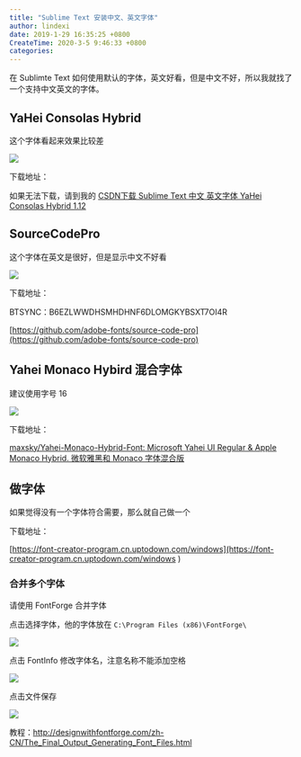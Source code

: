 ```yaml
---
title: "Sublime Text 安装中文、英文字体"
author: lindexi
date: 2019-1-29 16:35:25 +0800
CreateTime: 2020-3-5 9:46:33 +0800
categories: 
---
```


在 Sublimte Text 如何使用默认的字体，英文好看，但是中文不好，所以我就找了一个支持中文英文的字体。

<!--more-->



## YaHei Consolas Hybrid

这个字体看起来效果比较差

![](http://image.acmx.xyz/34fdad35-5dfe-a75b-2b4b-8c5e313038e2%2F201812091421.jpg)

下载地址：

如果无法下载，请到我的 [CSDN下载 Sublime Text 中文 英文字体 YaHei Consolas Hybrid 1.12](http://download.csdn.net/download/lindexi_gd/10215113 )

## SourceCodePro

这个字体在英文是很好，但是显示中文不好看

![](http://image.acmx.xyz/AwCCAwMAItoFAMV%2BBQA28wYAAQAEAK4%2BAQBmQwIAaOgJAOjZ%2F201732412392.jpg)

下载地址：

BTSYNC：B6EZLWWDHSMHDHNF6DLOMGKYBSXT7OI4R

[https://github.com/adobe-fonts/source-code-pro](https://github.com/adobe-fonts/source-code-pro)

## Yahei Monaco Hybird 混合字体

建议使用字号 16 

![](http://image.acmx.xyz/34fdad35-5dfe-a75b-2b4b-8c5e313038e2%2F201812095947.jpg)

下载地址：

[maxsky/Yahei-Monaco-Hybrid-Font: Microsoft Yahei UI Regular & Apple Monaco Hybrid. 微软雅黑和 Monaco 字体混合版](https://github.com/maxsky/Yahei-Monaco-Hybrid-Font )

## 做字体

如果觉得没有一个字体符合需要，那么就自己做一个

下载地址：

[https://font-creator-program.cn.uptodown.com/windows](https://font-creator-program.cn.uptodown.com/windows )

### 合并多个字体

请使用 FontForge 合并字体

点击选择字体，他的字体放在  `C:\Program Files (x86)\FontForge\`

![](http://image.acmx.xyz/34fdad35-5dfe-a75b-2b4b-8c5e313038e2%2F201812093732.jpg)

点击 FontInfo 修改字体名，注意名称不能添加空格

![](http://image.acmx.xyz/34fdad35-5dfe-a75b-2b4b-8c5e313038e2%2F201812094548.jpg)

点击文件保存

![](http://image.acmx.xyz/34fdad35-5dfe-a75b-2b4b-8c5e313038e2%2F201812093945.jpg)

教程：http://designwithfontforge.com/zh-CN/The_Final_Output_Generating_Font_Files.html

